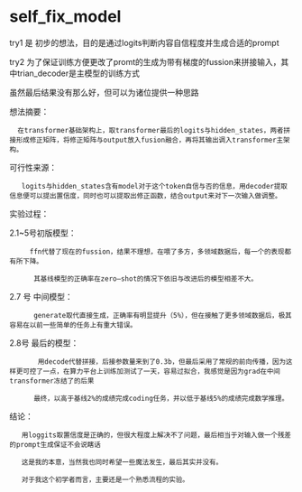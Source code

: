# self_fix_model
try1 是 初步的想法，目的是通过logits判断内容自信程度并生成合适的prompt

try2 为了保证训练方便更改了promt的生成为带有梯度的fussion来拼接输入，其中trian_decoder是主模型的训练方式

虽然最后结果没有那么好，但可以为诸位提供一种思路

想法摘要：

      在transformer基础架构上，取transformer最后的logits与hidden_states，两者拼接形成修正矩阵，将修正矩阵与output放入fusion融合，再将其输出调入transformer主架构。

可行性来源：

       logits与hidden_states含有model对于这个token自信与否的信息，用decoder提取信息便可以提出置信度，同时也可以提取出修正函数，结合output来对下一次输入做调整。

实验过程：

2.1~5号初版模型：

         ffn代替了现在的fussion，结果不理想，在喂了多方，多领域数据后，每一个的表现都有所下降。

          其基线模型的正确率在zero—shot的情况下依旧与改进后的模型相差不大。

2.7 号 中间模型：

          generate取代直接生成，正确率有明显提升（5%），但在接触了更多领域数据后，极其容易在以前一些简单的任务上有重大错误。

2.8号  最后的模型：

           用decode代替拼接，后接参数量来到了0.3b，但最后采用了常规的前向传播，因为这样更可控了一点，在算力平台上训练加测试了一天，容易过拟合，我感觉是因为grad在中间transformer冻结了的后果

          最终，以高于基线2%的成绩完成coding任务，并以低于基线5%的成绩完成数学推理。

结论：

       用loggits取置信度是正确的，但很大程度上解决不了问题，最后相当于对输入做一个残差的prompt生成保证不会说瞎话

       这是我的本意，当然我也同时希望一些魔法发生，最后其实并没有。

       对于我这个初学者而言，主要还是一个熟悉流程的实验。
